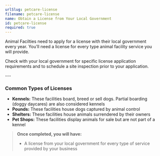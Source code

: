 ```yaml
---
urlSlug: petcare-license
filename: petcare-license
name: Obtain a License from Your Local Government
id: petcare-license
required: true
---
```

Animal Facilties need to apply for a license with their local government every year. You’ll need a license for every type animal facility service you will provide. 

Check with your local government for specific license application requirements and to schedule a site inspection prior to your application.   

-﻿--

### Common Types of Licenses

* **Kennels:** These facilities board, breed or sell dogs. Partial boarding (doggy daycares) are also considered kennels   
* **Pounds:** These facilities house dogs captured by animal control  
* **Shelters:** These facilities house animals surrendered by their owners  
* **Pet Shops:** These facilities display animals for sale but are not part of a kennel


>**Once completed, you will have:**  
>* A license from your local government for every type of service provided by your business